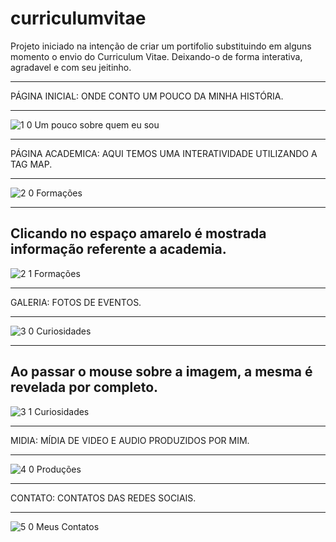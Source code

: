 # curriculumvitae

Projeto iniciado na intenção de criar um portifolio substituindo em alguns momento o envio do Curriculum Vitae.
Deixando-o de forma interativa, agradavel e com seu jeitinho.
___________________________________________________________________________________________________________________________________________
PÁGINA INICIAL: ONDE CONTO UM POUCO DA MINHA HISTÓRIA.
___________________________________________________________________________________________________________________________________________

![1 0 Um pouco sobre quem eu sou](https://user-images.githubusercontent.com/97815531/160941964-cf45b2e7-cde1-4258-80b4-7eb483a65072.png)

___________________________________________________________________________________________________________________________________________
PÁGINA ACADEMICA: AQUI TEMOS UMA INTERATIVIDADE UTILIZANDO A TAG MAP.
___________________________________________________________________________________________________________________________________________

![2 0 Formações](https://user-images.githubusercontent.com/97815531/160941968-ba2c9e7e-8201-4fd8-9f89-dd7f589210d0.png)

-------------------------------------------------------------------------------------------------------------------------------------------
Clicando no espaço amarelo é mostrada informação referente a academia.
-------------------------------------------------------------------------------------------------------------------------------------------

![2 1 Formações ](https://user-images.githubusercontent.com/97815531/160941970-93a98c0b-7545-49e6-8365-6c92ac76d65b.png)

___________________________________________________________________________________________________________________________________________
GALERIA: FOTOS DE EVENTOS.
___________________________________________________________________________________________________________________________________________

![3 0 Curiosidades](https://user-images.githubusercontent.com/97815531/160941971-b07c2b89-3144-49a7-ae8c-db86018a57d3.png)

-------------------------------------------------------------------------------------------------------------------------------------------
Ao passar o mouse sobre a imagem, a mesma é revelada por completo.
-------------------------------------------------------------------------------------------------------------------------------------------

![3 1 Curiosidades](https://user-images.githubusercontent.com/97815531/160941972-e73cb9fc-39f2-4824-9640-199258d21ce4.png)

___________________________________________________________________________________________________________________________________________
MIDIA: MÍDIA DE VIDEO E AUDIO PRODUZIDOS POR MIM.
___________________________________________________________________________________________________________________________________________

![4 0 Produções](https://user-images.githubusercontent.com/97815531/160941973-a523b354-e275-482b-ab0a-21f030d3fe1c.png)

___________________________________________________________________________________________________________________________________________
CONTATO: CONTATOS DAS REDES SOCIAIS.
___________________________________________________________________________________________________________________________________________
![5 0 Meus Contatos](https://user-images.githubusercontent.com/97815531/160941975-ee957c40-5c2a-4e5d-8ad4-325aa34a0f19.png)

